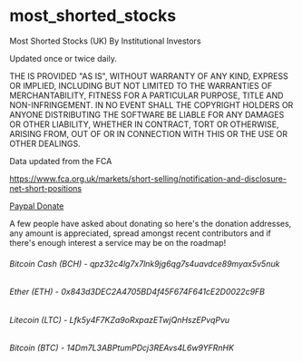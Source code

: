 # most_shorted_stocks
Most Shorted Stocks (UK) By Institutional Investors

Updated once or twice daily. 

THE IS PROVIDED "AS IS", WITHOUT WARRANTY OF ANY KIND, EXPRESS
OR IMPLIED, INCLUDING BUT NOT LIMITED TO THE WARRANTIES OF
MERCHANTABILITY, FITNESS FOR A PARTICULAR PURPOSE, TITLE AND
NON-INFRINGEMENT. IN NO EVENT SHALL THE COPYRIGHT HOLDERS OR ANYONE
DISTRIBUTING THE SOFTWARE BE LIABLE FOR ANY DAMAGES OR OTHER LIABILITY,
WHETHER IN CONTRACT, TORT OR OTHERWISE, ARISING FROM, OUT OF OR IN
CONNECTION WITH THIS OR THE USE OR OTHER DEALINGS.

Data updated from the FCA

https://www.fca.org.uk/markets/short-selling/notification-and-disclosure-net-short-positions

[Paypal Donate](https://www.paypal.com/cgi-bin/webscr?cmd=_s-xclick&hosted_button_id=EV8XUGXX76UXQ&source=url)

A few people have asked about donating so here's the donation addresses, any amount is appreciated, spread amongst recent contributors and if there's enough interest a service may be on the roadmap!

###### Bitcoin Cash (BCH)  - 	  qpz32c4lg7x7lnk9jg6qg7s4uavdce89myax5v5nuk
###### Ether (ETH) - 				    0x843d3DEC2A4705BD4f45F674F641cE2D0022c9FB
###### Litecoin (LTC) - 			  Lfk5y4F7KZa9oRxpazETwjQnHszEPvqPvu
###### Bitcoin (BTC) - 			    14Dm7L3ABPtumPDcj3REAvs4L6w9YFRnHK
